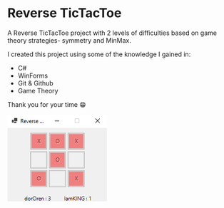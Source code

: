# Reverse TicTacToe
A Reverse TicTacToe project with 2 levels of difficulties based on game theory strategies- symmetry and MinMax.

I created this project using some of the knowledge I gained in:
- C#	
- WinForms
- Git & Github
- Game Theory

Thank you for your time 😁

![showcase](./ReverseTicTacToeProject.png)
